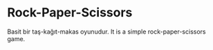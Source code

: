 # Rock-Paper-Scissors
Basit bir taş-kağıt-makas oyunudur. 
It is a simple rock-paper-scissors game.
